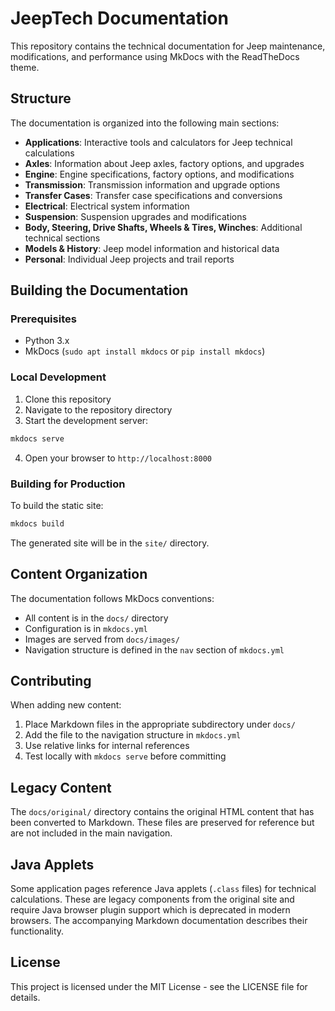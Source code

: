 # JeepTech Documentation

This repository contains the technical documentation for Jeep maintenance, modifications, and performance using MkDocs with the ReadTheDocs theme.

## Structure

The documentation is organized into the following main sections:

- **Applications**: Interactive tools and calculators for Jeep technical calculations
- **Axles**: Information about Jeep axles, factory options, and upgrades
- **Engine**: Engine specifications, factory options, and modifications
- **Transmission**: Transmission information and upgrade options
- **Transfer Cases**: Transfer case specifications and conversions
- **Electrical**: Electrical system information
- **Suspension**: Suspension upgrades and modifications
- **Body, Steering, Drive Shafts, Wheels & Tires, Winches**: Additional technical sections
- **Models & History**: Jeep model information and historical data
- **Personal**: Individual Jeep projects and trail reports

## Building the Documentation

### Prerequisites

- Python 3.x
- MkDocs (`sudo apt install mkdocs` or `pip install mkdocs`)

### Local Development

1. Clone this repository
2. Navigate to the repository directory
3. Start the development server:

```bash
mkdocs serve
```

4. Open your browser to `http://localhost:8000`

### Building for Production

To build the static site:

```bash
mkdocs build
```

The generated site will be in the `site/` directory.

## Content Organization

The documentation follows MkDocs conventions:

- All content is in the `docs/` directory
- Configuration is in `mkdocs.yml`
- Images are served from `docs/images/`
- Navigation structure is defined in the `nav` section of `mkdocs.yml`

## Contributing

When adding new content:

1. Place Markdown files in the appropriate subdirectory under `docs/`
2. Add the file to the navigation structure in `mkdocs.yml`
3. Use relative links for internal references
4. Test locally with `mkdocs serve` before committing

## Legacy Content

The `docs/original/` directory contains the original HTML content that has been converted to Markdown. These files are preserved for reference but are not included in the main navigation.

## Java Applets

Some application pages reference Java applets (`.class` files) for technical calculations. These are legacy components from the original site and require Java browser plugin support which is deprecated in modern browsers. The accompanying Markdown documentation describes their functionality.

## License

This project is licensed under the MIT License - see the LICENSE file for details.